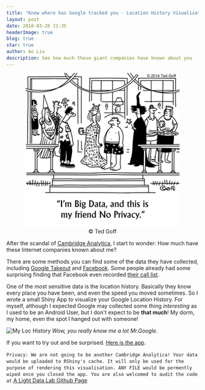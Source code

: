 ```yaml
---
title: "Know where has Google tracked you - Location History Visualization App"
layout: post
date: 2018-03-26 21:35
headerImage: true
blog: true
star: true
author: Ao Liu
description: See how much these giant companies have known about you
---
```


<center><img src="https://github.com/aoliu95/aoliu95.github.io/raw/master/assets/images/cartoon-big-data-privacy.png" width="80%"></center>
<center>&copy; Ted Goff</center>

After the scandal of [Cambridge Analytica](https://www.nytimes.com/2018/03/19/technology/facebook-cambridge-analytica-explained.html), I start to wonder: How much have these Internet companies known about me? 

There are some methods you can find some of the data they have collected, including [Google Takeout](https://takeout.google.com/) and [Facebook](https://www.facebook.com/help/302796099745838). Some people already had some surprising finding that Facebook even recorded [their call list](https://abcnews.go.com/Technology/download-call-list-facebook-access/story?id=54053309). 


One of the most sensitive data is the location history. Basically they know every place you have been, and even the speed you moved sometimes. So I wrote a small Shiny App to visualize your Google Location History. For myself, although I expected Google may collected some thing *interesting* as I used to be an Android User, but I don't expect to be **that much**! My dorm, my home, even the spot I hanged out with someone! 

![My Loc History](https://github.com/aoliu95/aoliu95.github.io/raw/master/assets/images/Example.gif)
*Wow, you really know me a lot Mr.Google.*

If you want to try out and be surprised. [Here is the app](https://austin-liu.shinyapps.io/google_location_privacy_app/).

`Privacy: We are not going to be another Cambridge Analytica! Your data would be uploaded to RShiny's cache. It will only be used for the purpose of rendering this visualisation. ANY FILE would be permently wiped once you closed the app. You are also welcomed to audit the code at` [A Light Data Lab Github Page](https://github.com/aoliu95/google_location_privacy_app)

